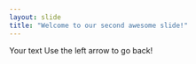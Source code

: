 ```yaml
---
layout: slide
title: "Welcome to our second awesome slide!"
---
```

Your text
Use the left arrow to go back!
